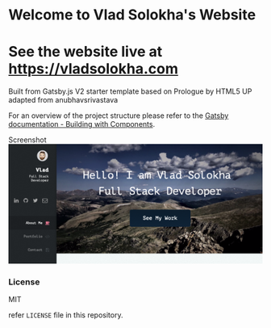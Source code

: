 # Welcome to Vlad Solokha's Website 

# See the website live at https://vladsolokha.com

Built from Gatsby.js V2 starter template based on Prologue by HTML5 UP adapted from anubhavsrivastava

For an overview of the project structure please refer to the [Gatsby documentation - Building with Components](https://www.gatsbyjs.org/docs/building-with-components/).

Screenshot
![Screenshot](./src/assets/img/screencap.png)


### License

MIT

refer `LICENSE` file in this repository.
